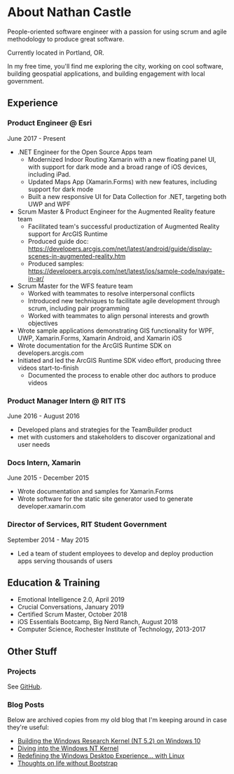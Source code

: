# About Nathan Castle

People-oriented software engineer with a passion for using scrum and agile methodology to produce great software.

Currently located in Portland, OR.

In my free time, you'll find me exploring the city, working on cool software, building geospatial applications, and building engagement with local government.

## Experience

### Product Engineer @ Esri
June 2017 - Present

* .NET Engineer for the Open Source Apps team
    * Modernized Indoor Routing Xamarin with a new floating panel UI, with support for dark mode and a broad range of iOS devices, including iPad.
    * Updated Maps App (Xamarin.Forms) with new features, including support for dark mode
    * Built a new responsive UI for Data Collection for .NET, targeting both UWP and WPF
* Scrum Master & Product Engineer for the Augmented Reality feature team
    * Facilitated team's successful productization of Augmented Reality support for ArcGIS Runtime
    * Produced guide doc: https://developers.arcgis.com/net/latest/android/guide/display-scenes-in-augmented-reality.htm
    * Produced samples: https://developers.arcgis.com/net/latest/ios/sample-code/navigate-in-ar/
* Scrum Master for the WFS feature team
    * Worked with teammates to resolve interpersonal conflicts
    * Introduced new techniques to facilitate agile development through scrum, including pair programming
    * Worked with teammates to align personal interests and growth objectives
* Wrote sample applications demonstrating GIS functionality for WPF, UWP, Xamarin.Forms, Xamarin Android, and Xamarin iOS
* Wrote documentation for the ArcGIS Runtime SDK on developers.arcgis.com
* Initiated and led the ArcGIS Runtime SDK video effort, producing three videos start-to-finish
    * Documented the process to enable other doc authors to produce videos

### Product Manager Intern @ RIT ITS
June 2016 - August 2016

* Developed plans and strategies for the TeamBuilder product
* met with customers and stakeholders to discover organizational and user needs

### Docs Intern, Xamarin
June 2015 - December 2015

* Wrote documentation and samples for Xamarin.Forms
* Wrote software for the static site generator used to generate developer.xamarin.com

### Director of Services, RIT Student Government

September 2014 - May 2015

* Led a team of student employees to develop and deploy production apps serving thousands of users

## Education & Training

* Emotional Intelligence 2.0, April 2019
* Crucial Conversations, January 2019
* Certified Scrum Master, October 2018
* iOS Essentials Bootcamp, Big Nerd Ranch, August 2018
* Computer Science, Rochester Institute of Technology, 2013-2017

## Other Stuff

### Projects

See [GitHub](https://github.com/NathanCastle).

### Blog Posts

Below are archived copies from my old blog that I'm keeping around in case they're useful:

* [Building the Windows Research Kernel (NT 5.2) on Windows 10](building-wrk-windows-10.md)
* [Diving into the Windows NT Kernel](diving-in-to-the-windows-kernel.md)
* [Redefining the Windows Desktop Experience... with Linux](redefining-windows-desktop-with-linux.md)
* [Thoughts on life without Bootstrap](thoughts-on-life-without-bootstrap.md)
